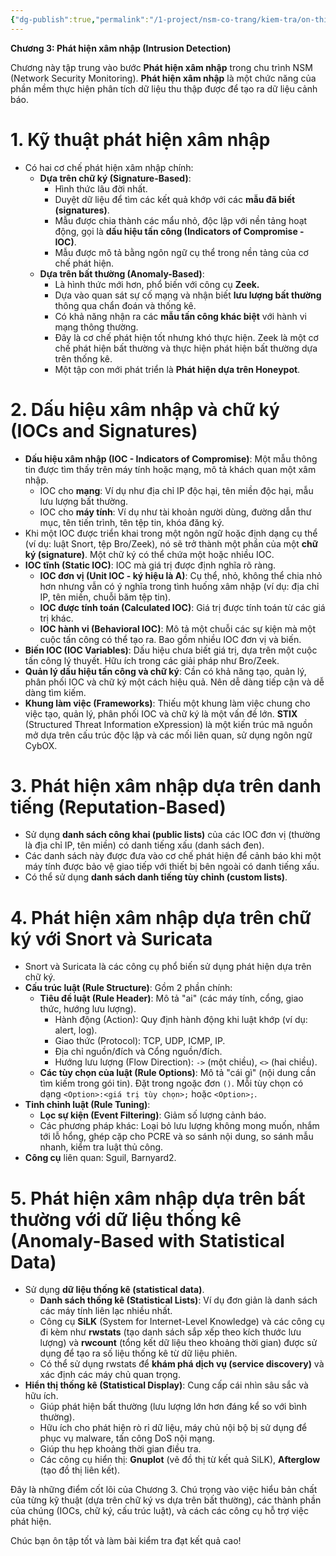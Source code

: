```yaml
---
{"dg-publish":true,"permalink":"/1-project/nsm-co-trang/kiem-tra/on-thi/02-cheatsheet-chuong-3/","created":"2025-05-30T01:05:52.000+07:00"}
---
```




**Chương 3: Phát hiện xâm nhập (Intrusion Detection)**

Chương này tập trung vào bước **Phát hiện xâm nhập** trong chu trình NSM (Network Security Monitoring). **Phát hiện xâm nhập** là một chức năng của phần mềm thực hiện phân tích dữ liệu thu thập được để tạo ra dữ liệu cảnh báo.

# **1. Kỹ thuật phát hiện xâm nhập**

- Có hai cơ chế phát hiện xâm nhập chính:
    - **Dựa trên chữ ký (Signature-Based)**:
        - Hình thức lâu đời nhất.
        - Duyệt dữ liệu để tìm các kết quả khớp với các **mẫu đã biết (signatures)**.
        - Mẫu được chia thành các mẩu nhỏ, độc lập với nền tảng hoạt động, gọi là **dấu hiệu tấn công (Indicators of Compromise - IOC)**.
        - Mẫu được mô tả bằng ngôn ngữ cụ thể trong nền tảng của cơ chế phát hiện.
    - **Dựa trên bất thường (Anomaly-Based)**:
        - Là hình thức mới hơn, phổ biến với công cụ **Zeek.**
        - Dựa vào quan sát sự cố mạng và nhận biết **lưu lượng bất thường** thông qua chẩn đoán và thống kê.
        - Có khả năng nhận ra các **mẫu tấn công khác biệt** với hành vi mạng thông thường.
        - Đây là cơ chế phát hiện tốt nhưng khó thực hiện. Zeek là một cơ chế phát hiện bất thường và thực hiện phát hiện bất thường dựa trên thống kê.
		- Một tập con mới phát triển là **Phát hiện dựa trên Honeypot**.

# **2. Dấu hiệu xâm nhập và chữ ký (IOCs and Signatures)**

- **Dấu hiệu xâm nhập (IOC - Indicators of Compromise)**: Một mẫu thông tin được tìm thấy trên máy tính hoặc mạng, mô tả khách quan một xâm nhập.
    - IOC cho **mạng**: Ví dụ như địa chỉ IP độc hại, tên miền độc hại, mẫu lưu lượng bất thường.
    - IOC cho **máy tính**: Ví dụ như tài khoản người dùng, đường dẫn thư mục, tên tiến trình, tên tệp tin, khóa đăng ký.
- Khi một IOC được triển khai trong một ngôn ngữ hoặc định dạng cụ thể (ví dụ: luật Snort, tệp Bro/Zeek), nó sẽ trở thành một phần của một **chữ ký (signature)**. Một chữ ký có thể chứa một hoặc nhiều IOC.
- **IOC tĩnh (Static IOC)**: IOC mà giá trị được định nghĩa rõ ràng.
    - **IOC đơn vị (Unit IOC - ký hiệu là A)**: Cụ thể, nhỏ, không thể chia nhỏ hơn nhưng vẫn có ý nghĩa trong tình huống xâm nhập (ví dụ: địa chỉ IP, tên miền, chuỗi băm tệp tin).
    - **IOC được tính toán (Calculated IOC)**: Giá trị được tính toán từ các giá trị khác.
    - **IOC hành vi (Behavioral IOC)**: Mô tả một chuỗi các sự kiện mà một cuộc tấn công có thể tạo ra. Bao gồm nhiều IOC đơn vị và biến.
- **Biến IOC (IOC Variables)**: Dấu hiệu chưa biết giá trị, dựa trên một cuộc tấn công lý thuyết. Hữu ích trong các giải pháp như Bro/Zeek.
- **Quản lý dấu hiệu tấn công và chữ ký**: Cần có khả năng tạo, quản lý, phân phối IOC và chữ ký một cách hiệu quả. Nên dễ dàng tiếp cận và dễ dàng tìm kiếm.
- **Khung làm việc (Frameworks)**: Thiếu một khung làm việc chung cho việc tạo, quản lý, phân phối IOC và chữ ký là một vấn đề lớn. **STIX** (Structured Threat Information eXpression) là một kiến trúc mã nguồn mở dựa trên cấu trúc độc lập và các mối liên quan, sử dụng ngôn ngữ CybOX.

# **3. Phát hiện xâm nhập dựa trên danh tiếng (Reputation-Based)**

- Sử dụng **danh sách công khai (public lists)** của các IOC đơn vị (thường là địa chỉ IP, tên miền) có danh tiếng xấu (danh sách đen).
- Các danh sách này được đưa vào cơ chế phát hiện để cảnh báo khi một máy tính được bảo vệ giao tiếp với thiết bị bên ngoài có danh tiếng xấu.
- Có thể sử dụng **danh sách danh tiếng tùy chỉnh (custom lists)**.

# **4. Phát hiện xâm nhập dựa trên chữ ký với Snort và Suricata**

- Snort và Suricata là các công cụ phổ biến sử dụng phát hiện dựa trên chữ ký.
- **Cấu trúc luật (Rule Structure)**: Gồm 2 phần chính:
    - **Tiêu đề luật (Rule Header)**: Mô tả "ai" (các máy tính, cổng, giao thức, hướng lưu lượng).
        - Hành động (Action): Quy định hành động khi luật khớp (ví dụ: alert, log).
        - Giao thức (Protocol): TCP, UDP, ICMP, IP.
        - Địa chỉ nguồn/đích và Cổng nguồn/đích.
        - Hướng lưu lượng (Flow Direction): `->` (một chiều), `<>` (hai chiều).
    - **Các tùy chọn của luật (Rule Options)**: Mô tả "cái gì" (nội dung cần tìm kiếm trong gói tin). Đặt trong ngoặc đơn `()`. Mỗi tùy chọn có dạng `<Option>:<giá trị tùy chọn>;` hoặc `<Option>;`.
- **Tinh chỉnh luật (Rule Tuning)**:
    - **Lọc sự kiện (Event Filtering)**: Giảm số lượng cảnh báo.
    - Các phương pháp khác: Loại bỏ lưu lượng không mong muốn, nhắm tới lỗ hổng, ghép cặp cho PCRE và so sánh nội dung, so sánh mẫu nhanh, kiểm tra luật thủ công.
- **Công cụ** liên quan: Sguil, Barnyard2.

# **5. Phát hiện xâm nhập dựa trên bất thường với dữ liệu thống kê (Anomaly-Based with Statistical Data)**

- Sử dụng **dữ liệu thống kê (statistical data)**.
    - **Danh sách thống kê (Statistical Lists)**: Ví dụ đơn giản là danh sách các máy tính liên lạc nhiều nhất.
    - Công cụ **SiLK** (System for Internet-Level Knowledge) và các công cụ đi kèm như **rwstats** (tạo danh sách sắp xếp theo kích thước lưu lượng) và **rwcount** (tổng kết dữ liệu theo khoảng thời gian) được sử dụng để tạo ra số liệu thống kê từ dữ liệu phiên.
    - Có thể sử dụng rwstats để **khám phá dịch vụ (service discovery)** và xác định các máy chủ quan trọng.
- **Hiển thị thống kê (Statistical Display)**: Cung cấp cái nhìn sâu sắc và hữu ích.
    - Giúp phát hiện bất thường (lưu lượng lớn hơn đáng kể so với bình thường).
    - Hữu ích cho phát hiện rò rỉ dữ liệu, máy chủ nội bộ bị sử dụng để phục vụ malware, tấn công DoS nội mạng.
    - Giúp thu hẹp khoảng thời gian điều tra.
    - Các công cụ hiển thị: **Gnuplot** (vẽ đồ thị từ kết quả SiLK), **Afterglow** (tạo đồ thị liên kết).

Đây là những điểm cốt lõi của Chương 3. Chú trọng vào việc hiểu bản chất của từng kỹ thuật (dựa trên chữ ký vs dựa trên bất thường), các thành phần của chúng (IOCs, chữ ký, cấu trúc luật), và cách các công cụ hỗ trợ việc phát hiện.

Chúc bạn ôn tập tốt và làm bài kiểm tra đạt kết quả cao!